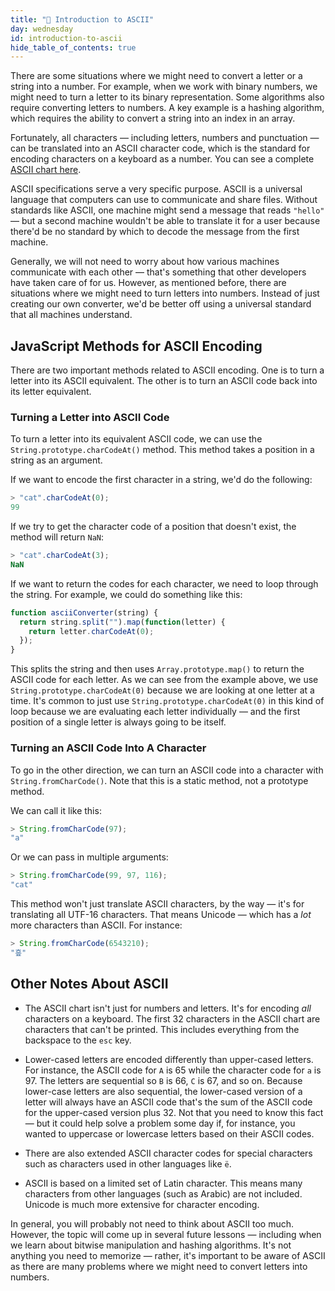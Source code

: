 ```yaml
---
title: "📓 Introduction to ASCII"
day: wednesday
id: introduction-to-ascii
hide_table_of_contents: true
---
```


There are some situations where we might need to convert a letter or a string into a number. For example, when we work with binary numbers, we might need to turn a letter to its binary representation. Some algorithms also require converting letters to numbers. A key example is a hashing algorithm, which requires the ability to convert a string into an index in an array.

Fortunately, all characters — including letters, numbers and punctuation — can be translated into an ASCII character code, which is the standard for encoding characters on a keyboard as a number. You can see a complete [ASCII chart here](https://www.ascii-code.com/).

ASCII specifications serve a very specific purpose. ASCII is a universal language that computers can use to communicate and share files. Without standards like ASCII, one machine might send a message that reads `"hello"` — but a second machine wouldn't be able to translate it for a user because there'd be no standard by which to decode the message from the first machine.

Generally, we will not need to worry about how various machines communicate with each other — that's something that other developers have taken care of for us. However, as mentioned before, there are situations where we might need to turn letters into numbers. Instead of just creating our own converter, we'd be better off using a universal standard that all machines understand.

## JavaScript Methods for ASCII Encoding

There are two important methods related to ASCII encoding. One is to turn a letter into its ASCII equivalent. The other is to turn an ASCII code back into its letter equivalent.

### Turning a Letter into ASCII Code

To turn a letter into its equivalent ASCII code, we can use the `String.prototype.charCodeAt()` method. This method takes a position in a string as an argument.

If we want to encode the first character in a string, we'd do the following:

```js
> "cat".charCodeAt(0);
99
```

If we try to get the character code of a position that doesn't exist, the method will return `NaN`:

```js
> "cat".charCodeAt(3);
NaN
```

If we want to return the codes for each character, we need to loop through the string. For example, we could do something like this:

```js
function asciiConverter(string) {
  return string.split("").map(function(letter) {
    return letter.charCodeAt(0);
  });
}
```

This splits the string and then uses `Array.prototype.map()` to return the ASCII code for each letter. As we can see from the example above, we use `String.prototype.charCodeAt(0)` because we are looking at one letter at a time. It's common to just use `String.prototype.charCodeAt(0)` in this kind of loop because we are evaluating each letter individually — and the first position of a single letter is always going to be itself.

### Turning an ASCII Code Into A Character

To go in the other direction, we can turn an ASCII code into a character with `String.fromCharCode()`. Note that this is a static method, not a prototype method.

We can call it like this:

```js
> String.fromCharCode(97);
"a"
```

Or we can pass in multiple arguments:

```js
> String.fromCharCode(99, 97, 116);
"cat"
```

This method won't just translate ASCII characters, by the way — it's for translating all UTF-16 characters. That means Unicode — which has a _lot_ more characters than ASCII. For instance:

```js
> String.fromCharCode(6543210);
"흪"
```

## Other Notes About ASCII

* The ASCII chart isn't just for numbers and letters. It's for encoding _all_ characters on a keyboard. The first 32 characters in the ASCII chart are characters that can't be printed. This includes everything from the backspace to the `esc` key. 

* Lower-cased letters are encoded differently than upper-cased letters. For instance, the ASCII code for `A` is 65 while the character code for `a` is 97. The letters are sequential so `B` is 66, `C` is 67, and so on. Because lower-case letters are also sequential, the lower-cased version of a letter will always have an ASCII code that's the sum of the ASCII code for the upper-cased version plus 32. Not that you need to know this fact — but it could help solve a problem some day if, for instance, you wanted to uppercase or lowercase letters based on their ASCII codes.

* There are also extended ASCII character codes for special characters such as characters used in other languages like `ë`.

* ASCII is based on a limited set of Latin character. This means many characters from other languages (such as Arabic) are not included. Unicode is much more extensive for character encoding.

In general, you will probably not need to think about ASCII too much. However, the topic will come up in several future lessons — including when we learn about bitwise manipulation and hashing algorithms. It's not anything you need to memorize — rather, it's important to be aware of ASCII as there are many problems where we might need to convert letters into numbers.
